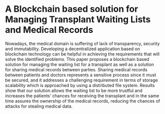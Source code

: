 # A Blockchain based solution for Managing Transplant Waiting Lists and Medical Records 

Nowadays, the medical domain is suffering of lack of transparency, security and immutability. Developing a decentralized application based on blockchain technology can be helpful in achieving the requirements that will solve the identified problems. This paper proposes a blockchain based solution for managing the waiting list for a transplant as well as a solution for sharing medical records between parties. Sharing medical records between patients and doctors represents a sensitive process since it must be secured, and it addresses a challenging requirement in terms of storage scalability which is approached by using a distributed file system. Results show that our solution allows the waiting list to be more trustful and increases the patients’ chances for receiving the transplant and in the same time assures the ownership of the medical records, reducing the chances of attacks for stealing medical data.
